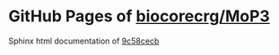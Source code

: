 GitHub Pages of [biocorecrg/MoP3](https://github.com/biocorecrg/MoP3.git)
===
Sphinx html documentation of [9c58cecb](https://github.com/biocorecrg/MoP3/tree/9c58cecba501957496906d2e68fa2f9a68d462fb)
